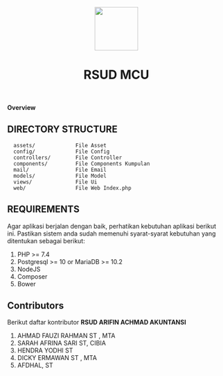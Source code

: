<p align="center">
    <a href="https://github.com/yiisoft" target="_blank">
        <img src="https://rsudarifinachmad.riau.go.id/wp-content/uploads/2018/08/cropped-PAVICON.png" height="100px">
    </a>
    <h1 align="center">RSUD MCU</h1>
    <br>
</p>

<b>
    Overview <br>
</b>

DIRECTORY STRUCTURE
-------------------

      assets/             File Asset
      config/             File Config
      controllers/        File Controller 
      components/         File Components Kumpulan 
      mail/               File Email
      models/             File Model
      views/              File Ui
      web/                File Web Index.php



REQUIREMENTS
------------

Agar aplikasi berjalan dengan baik, perhatikan kebutuhan aplikasi berikut ini.
Pastikan sistem anda sudah memenuhi syarat-syarat kebutuhan
yang ditentukan sebagai berikut:

1. PHP >= 7.4
2. Postgresql >= 10 or MariaDB >= 10.2
3. NodeJS
4. Composer
5. Bower

Contributors
------------

<p>Berikut daftar kontributor <b>RSUD ARIFIN ACHMAD AKUNTANSI</b></p>

1. AHMAD FAUZI RAHMAN ST , MTA
2. SARAH AFRINA SARI ST, CIBIA
3. HENDRA YODHI ST
4. DICKY ERMAWAN ST , MTA
5. AFDHAL, ST
